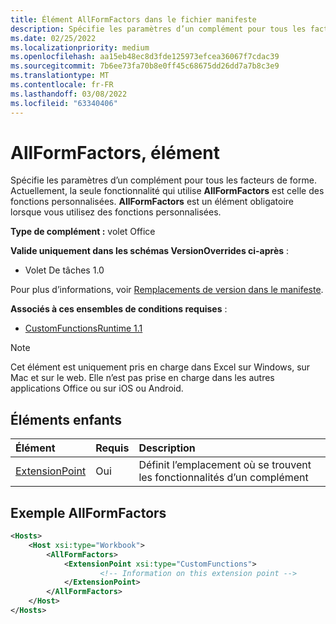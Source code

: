 ```yaml
---
title: Élément AllFormFactors dans le fichier manifeste
description: Spécifie les paramètres d’un complément pour tous les facteurs de forme.
ms.date: 02/25/2022
ms.localizationpriority: medium
ms.openlocfilehash: aa15eb48ec8d3fde125973efcea36067f7cdac39
ms.sourcegitcommit: 7b6ee73fa70b8e0ff45c68675dd26dd7a7b8c3e9
ms.translationtype: MT
ms.contentlocale: fr-FR
ms.lasthandoff: 03/08/2022
ms.locfileid: "63340406"
---
```

# <a name="allformfactors-element"></a>AllFormFactors, élément

Spécifie les paramètres d’un complément pour tous les facteurs de forme. Actuellement, la seule fonctionnalité qui utilise **AllFormFactors** est celle des fonctions personnalisées. **AllFormFactors** est un élément obligatoire lorsque vous utilisez des fonctions personnalisées.

**Type de complément :** volet Office

**Valide uniquement dans les schémas VersionOverrides ci-après** :

- Volet De tâches 1.0

Pour plus d’informations, voir [Remplacements de version dans le manifeste](../../develop/add-in-manifests.md#version-overrides-in-the-manifest).

**Associés à ces ensembles de conditions requises** :

- [CustomFunctionsRuntime 1.1](../requirement-sets/custom-functions-requirement-sets.md)

> [!NOTE]
> Cet élément est uniquement pris en charge dans Excel sur Windows, sur Mac et sur le web. Elle n’est pas prise en charge dans les autres applications Office ou sur iOS ou Android.

## <a name="child-elements"></a>Éléments enfants

|  Élément |  Requis  |  Description  |
|:-----|:-----|:-----|
|  [ExtensionPoint](extensionpoint.md) |  Oui |  Définit l’emplacement où se trouvent les fonctionnalités d’un complément |

## <a name="allformfactors-example"></a>Exemple AllFormFactors

```xml
<Hosts>
    <Host xsi:type="Workbook">
        <AllFormFactors>
            <ExtensionPoint xsi:type="CustomFunctions">
                    <!-- Information on this extension point -->
            </ExtensionPoint>
        </AllFormFactors>
    </Host>
</Hosts>
```
